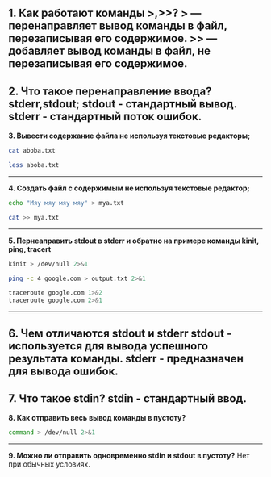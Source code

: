 **1. Как работают команды >,>>?**
\> — перенаправляет вывод команды в файл, перезаписывая его содержимое.
\>> — добавляет вывод команды в файл, не перезаписывая его содержимое.
---
**2. Что такое перенаправление ввода? stderr,stdout;**
stdout - стандартный вывод.
stderr - стандартный поток ошибок.
---
**3. Вывести содержание файла не используя текстовые редакторы;**
```bash
cat aboba.txt
```
```bash
less aboba.txt
```
---
**4. Создать файл с содержимым не используя текстовые редактор;**
```bash
echo "Мяу мяу мяу мяу" > mya.txt
```
```bash
cat >> mya.txt
```
---
**5. Пернеаправить stdout в stderr и обратно на примере команды kinit, ping, tracert**
```bash
kinit > /dev/null 2>&1
```
```bash
ping -c 4 google.com > output.txt 2>&1
```
```bash
traceroute google.com 1>&2
traceroute google.com 2>&1
```
---
**6. Чем отличаются stdout и stderr**
stdout - используется для вывода успешного результата команды.
stderr - предназначен для вывода ошибок.
---
**7. Что такое stdin?**
stdin - стандартный ввод.
---
**8. Как отправить весь вывод команды в пустоту?**
```bash
command > /dev/null 2>&1
```
---
**9. Можно ли отправить одновременно stdin и stdout в пустоту?**
Нет при обычных условиях.
